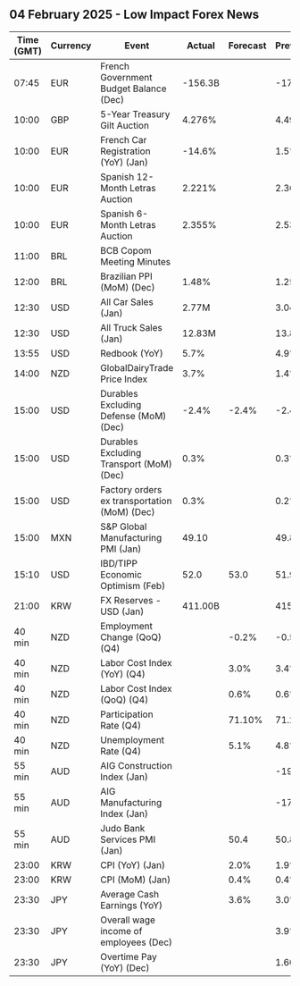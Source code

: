 ## 04 February 2025 - Low Impact Forex News

| Time (GMT) | Currency | Event | Actual | Forecast | Previous |
|------|----------|-------|--------|----------|----------|
| 07:45 | EUR | French Government Budget Balance (Dec) | -156.3B |  | -172.5B |
| 10:00 | GBP | 5-Year Treasury Gilt Auction | 4.276% |  | 4.490% |
| 10:00 | EUR | French Car Registration (YoY) (Jan) | -14.6% |  | 1.5% |
| 10:00 | EUR | Spanish 12-Month Letras Auction | 2.221% |  | 2.367% |
| 10:00 | EUR | Spanish 6-Month Letras Auction | 2.355% |  | 2.535% |
| 11:00 | BRL | BCB Copom Meeting Minutes |  |  |  |
| 12:00 | BRL | Brazilian PPI (MoM) (Dec) | 1.48% |  | 1.25% |
| 12:30 | USD | All Car Sales (Jan) | 2.77M |  | 3.04M |
| 12:30 | USD | All Truck Sales (Jan) | 12.83M |  | 13.83M |
| 13:55 | USD | Redbook (YoY) | 5.7% |  | 4.9% |
| 14:00 | NZD | GlobalDairyTrade Price Index | 3.7% |  | 1.4% |
| 15:00 | USD | Durables Excluding Defense (MoM) (Dec) | -2.4% | -2.4% | -2.4% |
| 15:00 | USD | Durables Excluding Transport (MoM) (Dec) | 0.3% |  | 0.3% |
| 15:00 | USD | Factory orders ex transportation (MoM) (Dec) | 0.3% |  | 0.2% |
| 15:00 | MXN | S&P Global Manufacturing PMI (Jan) | 49.10 |  | 49.80 |
| 15:10 | USD | IBD/TIPP Economic Optimism (Feb) | 52.0 | 53.0 | 51.9 |
| 21:00 | KRW | FX Reserves - USD (Jan) | 411.00B |  | 415.60B |
| 40 min | NZD | Employment Change (QoQ) (Q4) |  | -0.2% | -0.5% |
| 40 min | NZD | Labor Cost Index (YoY) (Q4) |  | 3.0% | 3.4% |
| 40 min | NZD | Labor Cost Index (QoQ) (Q4) |  | 0.6% | 0.6% |
| 40 min | NZD | Participation Rate (Q4) |  | 71.10% | 71.20% |
| 40 min | NZD | Unemployment Rate (Q4) |  | 5.1% | 4.8% |
| 55 min | AUD | AIG Construction Index (Jan) |  |  | -19.0 |
| 55 min | AUD | AIG Manufacturing Index (Jan) |  |  | -17.9 |
| 55 min | AUD | Judo Bank Services PMI (Jan) |  | 50.4 | 50.8 |
| 23:00 | KRW | CPI (YoY) (Jan) |  | 2.0% | 1.9% |
| 23:00 | KRW | CPI (MoM) (Jan) |  | 0.4% | 0.4% |
| 23:30 | JPY | Average Cash Earnings (YoY) |  | 3.6% | 3.0% |
| 23:30 | JPY | Overall wage income of employees (Dec) |  |  | 3.9% |
| 23:30 | JPY | Overtime Pay (YoY) (Dec) |  |  | 1.60% |
